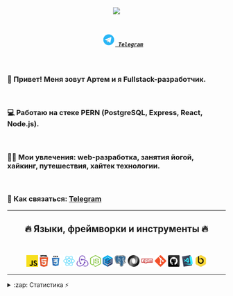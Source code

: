 <h1 align="center">
  <a href="https://git.io/typing-svg">
    <img src="https://readme-typing-svg.herokuapp.com/?lines=Здравствуйте!+👋;Меня+зовут+Артем;Я+Fullstack-разработчик!&center=true&size=28">
  </a>
</h1>

<h5 align="center">
  <code>
    <a href="https://t.me/SemArtSem" title="Telegram"><img width="30" src="images/telegram.png"> Telegram</a></code>
</h5>
<br>
<p align="center">
  <h3>💪 Привет! Меня зовут Артем и я Fullstack-разработчик.</h3> 
  <br>
  <h3> 💻  Работаю на стеке PERN (PostgreSQL, Express, React, Node.js).</h3> 
  <br>
  <h3>🤹🏽 Мои увлечения: web-разработка, занятия йогой, хайкинг, путешествия, хайтек технологии.</h3> 
  <br>
  <h3>💬 Как связаться: <a href="https://t.me/SemArtSem" title="Telegram">Telegram</a></h3> 
</p>

<hr>
<h2 align="center">🔥 Языки, фреймворки и инструменты 🔥</h2>
<br>
<p align="center">
  <code><img title="Javascript" height="27" src="images/javascript.svg"></code>
  <code><img title="HTML5" height="27" src="images/html5.svg"></code>
  <code><img title="CSS" height="27" src="images/css.svg"></code>
  <code><img title="React" height="27" src="images/react-original.svg"></code>
  <code><img title="Redux" height="27" src="images/redux.svg"></code>
  <code><img title="Node.js" height="27" src="images/nodejs.svg"></code>
  <code><img title="Sequelize ORM" height="27" src="images/sequelize.svg"></code>
  <code><img title="PostgreSQL" height="27" src="images/postgresql.svg"></code>
  <code><img title="JSON" height="27" src="images/json.svg"></code>
  <code><img title="npm" height="27" src="images/npm.svg"></code>
  <code><img title="Git" height="27" src="images/git-original.svg"></code>
  <code><img title="GitHub" height="27" src="images/github.svg"></code>
  <code><img title="Visual Studio Code" height="27" src="images/vscode.png"></code>
  <code><img title="Beekeeper" height="27" src="images/beekeeper.png"></code>
</p>
<hr>

<details>
  <summary>:zap: Статистика ⚡</summary>
   <img align="left" alt="codeSTACKr's GitHub Stats" src="https://github-readme-stats.vercel.app/api/top-langs/?username=Semart989&langs_count=8&layout=compact&theme=radical" />
    <br />
    <img align="left" alt="codeSTACKr's GitHub Stats" src="https://github-readme-stats.vercel.app/api?username=Semart989&show_icons=true&theme=radical" />
</details>
